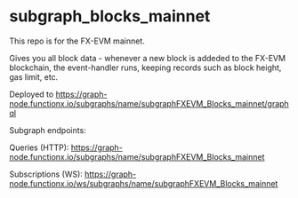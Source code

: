 # subgraph_blocks_mainnet
This repo is for the FX-EVM mainnet.

Gives you all block data - whenever a new block is addeded to the FX-EVM blockchain, the event-handler runs, keeping records such as block height, gas limit, etc. 

Deployed to https://graph-node.functionx.io/subgraphs/name/subgraphFXEVM_Blocks_mainnet/graphql

Subgraph endpoints:

Queries (HTTP): https://graph-node.functionx.io/subgraphs/name/subgraphFXEVM_Blocks_mainnet

Subscriptions (WS): https://graph-node.functionx.io/ws/subgraphs/name/subgraphFXEVM_Blocks_mainnet
